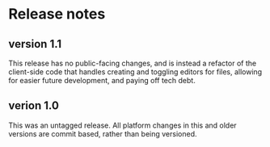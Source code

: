 # Release notes

## version 1.1

This release has no public-facing changes, and is instead a refactor of the client-side code that handles creating and toggling editors for files, allowing for easier future development, and paying off tech debt.

## verion 1.0

This was an untagged release. All platform changes in this and older versions are commit based, rather than being versioned.

